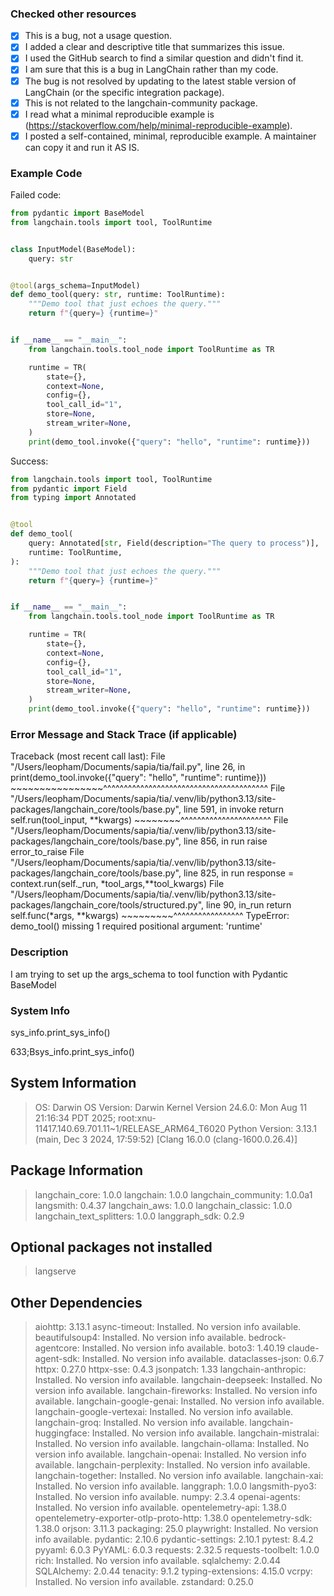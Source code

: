 ### Checked other resources

- [x] This is a bug, not a usage question.
- [x] I added a clear and descriptive title that summarizes this issue.
- [x] I used the GitHub search to find a similar question and didn't find it.
- [x] I am sure that this is a bug in LangChain rather than my code.
- [x] The bug is not resolved by updating to the latest stable version of LangChain (or the specific integration package).
- [x] This is not related to the langchain-community package.
- [x] I read what a minimal reproducible example is (<https://stackoverflow.com/help/minimal-reproducible-example>).
- [x] I posted a self-contained, minimal, reproducible example. A maintainer can copy it and run it AS IS.

### Example Code

Failed code:

```python
from pydantic import BaseModel
from langchain.tools import tool, ToolRuntime


class InputModel(BaseModel):
    query: str


@tool(args_schema=InputModel)
def demo_tool(query: str, runtime: ToolRuntime):
    """Demo tool that just echoes the query."""
    return f"{query=} {runtime=}"


if __name__ == "__main__":
    from langchain.tools.tool_node import ToolRuntime as TR

    runtime = TR(
        state={},
        context=None,
        config={},
        tool_call_id="1",
        store=None,
        stream_writer=None,
    )
    print(demo_tool.invoke({"query": "hello", "runtime": runtime}))
```

Success:

```python
from langchain.tools import tool, ToolRuntime
from pydantic import Field
from typing import Annotated


@tool
def demo_tool(
    query: Annotated[str, Field(description="The query to process")],
    runtime: ToolRuntime,
):
    """Demo tool that just echoes the query."""
    return f"{query=} {runtime=}"


if __name__ == "__main__":
    from langchain.tools.tool_node import ToolRuntime as TR

    runtime = TR(
        state={},
        context=None,
        config={},
        tool_call_id="1",
        store=None,
        stream_writer=None,
    )
    print(demo_tool.invoke({"query": "hello", "runtime": runtime}))
```

### Error Message and Stack Trace (if applicable)

Traceback (most recent call last):
  File "/Users/leopham/Documents/sapia/tia/fail.py", line 26, in <module>
    print(demo_tool.invoke({"query": "hello", "runtime": runtime}))
          ~~~~~~~~~~~~~~~~^^^^^^^^^^^^^^^^^^^^^^^^^^^^^^^^^^^^^^^^
  File "/Users/leopham/Documents/sapia/tia/.venv/lib/python3.13/site-packages/langchain_core/tools/base.py", line 591, in invoke
    return self.run(tool_input, **kwargs)
           ~~~~~~~~^^^^^^^^^^^^^^^^^^^^^^
  File "/Users/leopham/Documents/sapia/tia/.venv/lib/python3.13/site-packages/langchain_core/tools/base.py", line 856, in run
    raise error_to_raise
  File "/Users/leopham/Documents/sapia/tia/.venv/lib/python3.13/site-packages/langchain_core/tools/base.py", line 825, in run
    response = context.run(self._run, *tool_args,**tool_kwargs)
  File "/Users/leopham/Documents/sapia/tia/.venv/lib/python3.13/site-packages/langchain_core/tools/structured.py", line 90, in_run
    return self.func(*args, **kwargs)
           ~~~~~~~~~^^^^^^^^^^^^^^^^^
TypeError: demo_tool() missing 1 required positional argument: 'runtime'

### Description

I am trying to set up the args_schema to tool function with Pydantic BaseModel

### System Info

sys_info.print_sys_info()

633;Bsys_info.print_sys_info()

System Information
------------------
>
> OS:  Darwin
> OS Version:  Darwin Kernel Version 24.6.0: Mon Aug 11 21:16:34 PDT 2025; root:xnu-11417.140.69.701.11~1/RELEASE_ARM64_T6020
> Python Version:  3.13.1 (main, Dec  3 2024, 17:59:52) [Clang 16.0.0 (clang-1600.0.26.4)]

Package Information
-------------------
>
> langchain_core: 1.0.0
> langchain: 1.0.0
> langchain_community: 1.0.0a1
> langsmith: 0.4.37
> langchain_aws: 1.0.0
> langchain_classic: 1.0.0
> langchain_text_splitters: 1.0.0
> langgraph_sdk: 0.2.9

Optional packages not installed
-------------------------------
>
> langserve

Other Dependencies
------------------
>
> aiohttp: 3.13.1
> async-timeout: Installed. No version info available.
> beautifulsoup4: Installed. No version info available.
> bedrock-agentcore: Installed. No version info available.
> boto3: 1.40.19
> claude-agent-sdk: Installed. No version info available.
> dataclasses-json: 0.6.7
> httpx: 0.27.0
> httpx-sse: 0.4.3
> jsonpatch: 1.33
> langchain-anthropic: Installed. No version info available.
> langchain-deepseek: Installed. No version info available.
> langchain-fireworks: Installed. No version info available.
> langchain-google-genai: Installed. No version info available.
> langchain-google-vertexai: Installed. No version info available.
> langchain-groq: Installed. No version info available.
> langchain-huggingface: Installed. No version info available.
> langchain-mistralai: Installed. No version info available.
> langchain-ollama: Installed. No version info available.
> langchain-openai: Installed. No version info available.
> langchain-perplexity: Installed. No version info available.
> langchain-together: Installed. No version info available.
> langchain-xai: Installed. No version info available.
> langgraph: 1.0.0
> langsmith-pyo3: Installed. No version info available.
> numpy: 2.3.4
> openai-agents: Installed. No version info available.
> opentelemetry-api: 1.38.0
> opentelemetry-exporter-otlp-proto-http: 1.38.0
> opentelemetry-sdk: 1.38.0
> orjson: 3.11.3
> packaging: 25.0
> playwright: Installed. No version info available.
> pydantic: 2.10.6
> pydantic-settings: 2.10.1
> pytest: 8.4.2
> pyyaml: 6.0.3
> PyYAML: 6.0.3
> requests: 2.32.5
> requests-toolbelt: 1.0.0
> rich: Installed. No version info available.
> sqlalchemy: 2.0.44
> SQLAlchemy: 2.0.44
> tenacity: 9.1.2
> typing-extensions: 4.15.0
> vcrpy: Installed. No version info available.
> zstandard: 0.25.0
